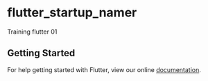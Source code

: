# flutter_startup_namer

Training flutter 01

## Getting Started

For help getting started with Flutter, view our online
[documentation](https://flutter.io/).
